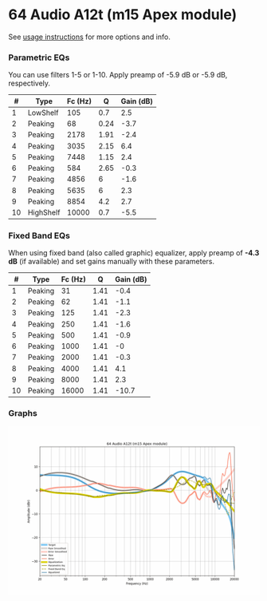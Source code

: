 # 64 Audio A12t (m15 Apex module)
See [usage instructions](https://github.com/jaakkopasanen/AutoEq#usage) for more options and info.

### Parametric EQs
You can use filters 1-5 or 1-10. Apply preamp of -5.9 dB or -5.9 dB, respectively.

|   # | Type      |   Fc (Hz) |    Q |   Gain (dB) |
|-----|-----------|-----------|------|-------------|
|   1 | LowShelf  |       105 | 0.7  |         2.5 |
|   2 | Peaking   |        68 | 0.24 |        -3.7 |
|   3 | Peaking   |      2178 | 1.91 |        -2.4 |
|   4 | Peaking   |      3035 | 2.15 |         6.4 |
|   5 | Peaking   |      7448 | 1.15 |         2.4 |
|   6 | Peaking   |       584 | 2.65 |        -0.3 |
|   7 | Peaking   |      4856 | 6    |        -1.6 |
|   8 | Peaking   |      5635 | 6    |         2.3 |
|   9 | Peaking   |      8854 | 4.2  |         2.7 |
|  10 | HighShelf |     10000 | 0.7  |        -5.5 |

### Fixed Band EQs
When using fixed band (also called graphic) equalizer, apply preamp of **-4.3 dB** (if available) and set gains manually with these parameters.

|   # | Type    |   Fc (Hz) |    Q |   Gain (dB) |
|-----|---------|-----------|------|-------------|
|   1 | Peaking |        31 | 1.41 |        -0.4 |
|   2 | Peaking |        62 | 1.41 |        -1.1 |
|   3 | Peaking |       125 | 1.41 |        -2.3 |
|   4 | Peaking |       250 | 1.41 |        -1.6 |
|   5 | Peaking |       500 | 1.41 |        -0.9 |
|   6 | Peaking |      1000 | 1.41 |        -0   |
|   7 | Peaking |      2000 | 1.41 |        -0.3 |
|   8 | Peaking |      4000 | 1.41 |         4.1 |
|   9 | Peaking |      8000 | 1.41 |         2.3 |
|  10 | Peaking |     16000 | 1.41 |       -10.7 |

### Graphs
![](./64%20Audio%20A12t%20(m15%20Apex%20module).png)
